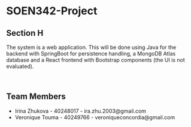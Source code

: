 # SOEN342-Project
<h2>Section H</h2>
<p>The system is a web application. This will be done using Java for the backend with SpringBoot for persistence handling, a MongoDB Atlas database and a React frontend with Bootstrap components (the UI is not evaluated).</p>
<br>
<h2>Team Members</h2>
<ul>
  <li>Irina Zhukova - 40248017 - ira.zhu.2003@gmail.com</li>
  <li>Veronique Touma - 40249766 - veroniqueconcordia@gmail.com</li>
</ul>
